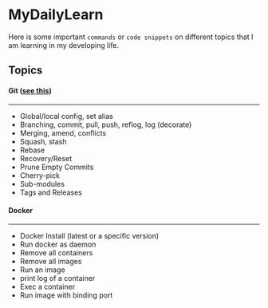 # MyDailyLearn
Here is some important `commands` or `code snippets` on different topics that I am learning in my developing life.

## Topics
#### Git ([see this](https://github.com/sajibcse68/MyDailyLearn/blob/master/Git/GitCommands.md))
---
* Global/local config, set alias
* Branching, commit, pull, push, reflog, log (decorate)
* Merging, amend, conflicts
* Squash, stash
* Rebase
* Recovery/Reset
* Prune Empty Commits
* Cherry-pick
* Sub-modules
* Tags and Releases

#### Docker
---
* Docker Install (latest or a specific version)
* Run docker as daemon
* Remove all containers
* Remove all images
* Run an image
* print log of a container
* Exec a container
* Run image with binding port

